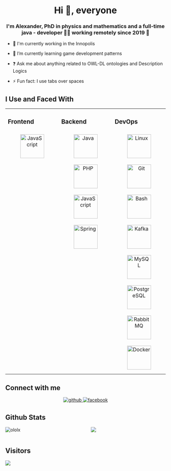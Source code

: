 **<h1 align="center">Hi 👋, everyone</h1>**  
  
### <h3 align="center">I'm Alexander, PhD in physics and mathematics and a full-time java - developer 👨‍💻 working remotely since 2019 🚀</h3>  
  
- 🔭 I'm currently working in the Innopolis  

- 🌱 I’m currently learning game development patterns  

- ❓ Ask me about anything related to OWL-DL ontologies and Description Logics  

- ⚡ Fun fact: I use tabs over spaces  

## I Use and Faced With
<table><tr><td valign="top" width="33%">

### Frontend  
<div align="center">  
<img style="margin: 10px" src="https://devicons.github.io/devicon/devicon.git/icons/javascript/javascript-original.svg" alt="JavaScript" height="75" />  
</div></td><td valign="top" width="33%">

### Backend  
<div align="center">  
<img style="margin: 10px" src="https://devicons.github.io/devicon/devicon.git/icons/java/java-original-wordmark.svg" alt="Java" height="75" />  
<img style="margin: 10px" src="https://devicons.github.io/devicon/devicon.git/icons/php/php-original.svg" alt="PHP" height="75" />  
<img style="margin: 10px" src="https://devicons.github.io/devicon/devicon.git/icons/javascript/javascript-original.svg" alt="JavaScript" height="75" />  
<img style="margin: 10px" src="https://www.vectorlogo.zone/logos/springio/springio-icon.svg" alt="Spring" height="75" />  
</div></td><td valign="top" width="33%">

### DevOps  
<div align="center">  
<img style="margin: 10px" src="https://devicons.github.io/devicon/devicon.git/icons/linux/linux-original.svg" alt="Linux" height="75" />  
<img style="margin: 10px" src="https://www.vectorlogo.zone/logos/git-scm/git-scm-icon.svg" alt="Git" height="75" />  
<img style="margin: 10px" src="https://www.vectorlogo.zone/logos/gnu_bash/gnu_bash-icon.svg" alt="Bash" height="75" />  
<img style="margin: 10px" src="https://www.vectorlogo.zone/logos/apache_kafka/apache_kafka-icon.svg" alt="Kafka" height="75" />  
<img style="margin: 10px" src="https://devicons.github.io/devicon/devicon.git/icons/mysql/mysql-original-wordmark.svg" alt="MySQL" height="75" />  
<img style="margin: 10px" src="https://devicons.github.io/devicon/devicon.git/icons/postgresql/postgresql-original-wordmark.svg" alt="PostgreSQL" height="75" />  
<img style="margin: 10px" src="https://www.vectorlogo.zone/logos/rabbitmq/rabbitmq-icon.svg" alt="RabbitMQ" height="75" />  
<img style="margin: 10px" src="https://devicons.github.io/devicon/devicon.git/icons/docker/docker-original-wordmark.svg" alt="Docker" height="75" />  
</div></td></tr></table>  

## Connect with me  
<div align="center">
  <a href="https://github.com/ololx" target="_blank">
    <img src=https://img.shields.io/badge/github-%2324292e.svg?&style=for-the-badge&logo=github&logoColor=white alt=github style="margin-bottom: 5px;" />
  </a>
  <a href="https://www.facebook.com/alexandr.kropotin.9" target="_blank">
    <img src=https://img.shields.io/badge/facebook-%232E87FB.svg?&style=for-the-badge&logo=facebook&logoColor=white alt=facebook style="margin-bottom: 5px;" />
  </a>  
</div>   

## Github Stats  
<div align="center">
  <img src="https://github-readme-stats.vercel.app/api?username=ololx&show_icons=true&count_private=true" align="center" />
  <img align="left" src="https://github-readme-stats.vercel.app/api/top-langs/?username=ololx&layout=compact&hide=html" alt="ololx" />
</div>   
<br/>

## Visitors 
<div align="left">
  <img src="https://komarev.com/ghpvc/?username=ololx&&style=flat-square" align="center" />
</div> 
